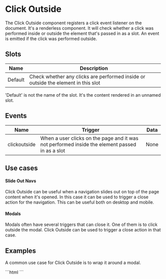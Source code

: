# Click Outside

The Click Outside component registers a click event listener on the document. It's a renderless component. It will check whether a click was performed inside or outside the element that's passed in as a slot. An event is emitted if the click was performed outside.

## Slots

| Name    | Description                                                                       |
|---------|-----------------------------------------------------------------------------------|
| Default | Check whether any clicks are performed inside or outside the element in this slot |

<Note>
<p>
    'Default' is not the name of the slot. It's the content rendered in an unnamed slot.
</p>
</Note>

## Events

| Name         | Trigger                                                                                         | Data |
|--------------|-------------------------------------------------------------------------------------------------|------|
| clickoutside | When a user clicks on the page and it was not performed inside the element passed in as a slot  | None |

## Use cases
#### Slide Out Navs
Click Outside can be useful when a navigation slides out on top of the page content when it's opened. In this case it can be used to trigger a close action for the navigation. This can be useful both on desktop and mobile.

#### Modals
Modals often have several triggers that can close it. One of them is to click outside the modal. Click Outside can be used to trigger a close action in that case.

## Examples

A common use case for Click Outside is to wrap it around a modal.

<CodeBlock>
```html
<iridium-click-outside @clickoutside="open = false">
    <modal :open="open">
        <!-- Modal Content -->
    </modal>
</iridium-click-outside>
```
</CodeBlock>
